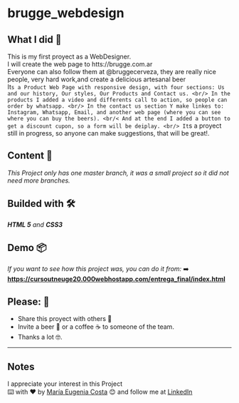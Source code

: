 # brugge_webdesign

## What I did 🚀
This is my first proyect as a WebDesigner. <br/>
I will create the web page to htts://brugge.com.ar <br/>
Everyone can also follow them at @bruggecerveza, they are really nice people, very hard work,and create a delicious artesanal beer <br/>
It`s a Product Web Page with responsive design, with four sections: Us and our history, Our styles, Our Products and Contact us. <br/>
In the products I added a video and differents call to action, so people can order by whatsapp. <br/>
In the contact us section Y make linkes to: Instagram, Whatsapp, Email, and another web page (where you can see where you can buy the beers). <br/<
And at the end I added a button to get a discount cupon, so a form will be deiplay. <br/>
It`s a proyect still in progress, so anyone can make suggestions, that will be great!.

## Content 🚀
_This Project only has one master branch, it was a small project so it did not need more branches._

## Builded with 🛠️
_**HTML 5** and **CSS3**_

## Demo 📦
_If you want to see how this project was, you can do it from:_
:arrow_right: **https://cursoutneuge20.000webhostapp.com/entrega_final/index.html** <br/>

## Please: 🎁

* Share this proyect with others 📢
* Invite a beer 🍺 or a coffee ☕  to someone of the team. 
* Thanks a lot 🤓.

---
## Notes
I appreciate your interest in this Project <br/>
⌨️ with ❤️ by [María Eugenia Costa](https://github.com/eugenia1984) 😊 and follow me at [LinkedIn]( http://www.linkedin.com/in/maríaeugeniacosta) 
